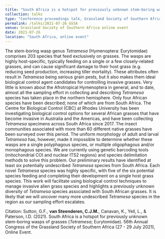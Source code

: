 ```yaml
---
title: "South Africa is a hotspot for previously unknown stem-boring wasps of grasses (*Tetramesa*; Eurytomidae)"
collection: talks
type: "Conference proceedings talk, Grassland Society of Southern Africa, 56th Annual Congress"
permalink: /talks/2021-07-26_GSSA
venue: Grassland Society of Southern Africa online event
date: 2021-07-26
location: "South Africa, online event"
---
```


The stem-boring wasp genus *Tetramesa* (Hymenoptera: Eurytomidae)
comprises 203 species that feed exclusively on grasses. The wasps are highly
host-specific, typically feeding on a single or a few closely-related grasses, and
can cause significant damage to their host grass (e.g. reducing seed production,
increasing tiller mortality). These attributes often result in *Tetramesa* being
serious grain pests, but it also makes them ideal biological control agent
candidates for controlling invasive grasses. Very little is known about the
Afrotropical Hymenoptera in general, and to date, almost all the sampling effort
in collecting and describing *Tetramesa* species has taken place in the northern
hemisphere. Only four African species have been described; none of which are
from South Africa. The Centre for Biological Control (CBC) at Rhodes
University has been investigating biological control options for several African
grasses that have become invasive in Australia and the Americas, and have been
collecting *Tetramesa* specimens across South Africa since 2017. The insect
communities associated with more than 60 different native grasses have been
surveyed over this period. The uniform morphology of adult and larval
*Tetramesa* has, however, made it impossible to determine whether these wasps
are a single polyphagous species, or multiple oligophagous and/or
monophagous species. We are currently using genetic barcoding tools
(mitochondrial COI and nuclear ITS2 regions) and species delimitation methods
to solve this problem. Our preliminary results have identified at least six potentially undescribed *Tetramesa* species from South Africa. Each novel
*Tetramesa* species was highly specific, with five of the six potential species
feeding and completing their development on a single host grass species. This
work will facilitate using biological control techniques to manage invasive alien
grass species and highlights a previously unknown diversity of *Tetramesa*
species associated with South African grasses. It is likely that we will uncover
many more undescribed *Tetramesa* species in the region as our sampling effort
escalates.

Citation: Sutton, G.F., **van Steenderen, C.J.M.**, Canavan, K., Yell, L., & Paterson, I.D. (2021). South Africa is a hotspot for previously unknown stem-boring wasps of grasses (*Tetramesa*; Eurytomidae). 56th Annual Congress of the Grassland Society of Southern Africa (27 - 29 July 2021), Online Event.
